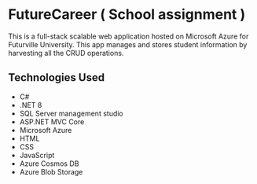 # FutureCareer ( School assignment )

This is a full-stack scalable web application hosted on Microsoft Azure for Futurville University. This app manages and stores student information by harvesting all the CRUD operations.

## Technologies Used
* C#
* .NET 8
* SQL Server management studio
* ASP.NET MVC Core
* Microsoft Azure
* HTML
* CSS
* JavaScript
* Azure Cosmos DB
* Azure Blob Storage
